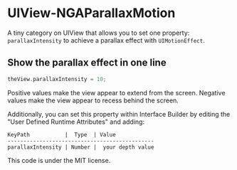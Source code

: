 UIView-NGAParallaxMotion
========================

A tiny category on UIView that allows you to set one property: `parallaxIntensity` to achieve
a parallax effect with `UIMotionEffect`.

Show the parallax effect in one line
-------------
```Objective-C
theView.parallaxIntensity = 10;
```
Positive values make the view appear to extend from the screen. Negative values
make the view appear to recess behind the screen.

Additionally, you can set this property within Interface Builder by editing the "User
Defined Runtime Attributes" and adding:

    KeyPath           |  Type  | Value
    ----------------------------------------------
    parallaxIntensity | Number |  your depth value

This code is under the MIT license.

